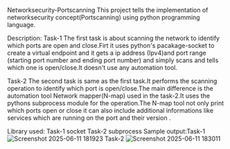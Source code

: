 Networksecurity-Portscanning
This project tells the implementation of networksecurity concept(Portscanning) using python programming language.

Description:
Task-1
      The first task is about scanning the network to identify which ports are open and close.Firt it uses python's pacakage-socket to create a virtual endpoint and it gets a ip address (Ipv4)and port range (starting port number and ending port number) and simply scans and tells which one is open/close.It doesn't use any automation tool.

Task-2
      The second task is same as the first task.It performs the scanning operation to identify which port is open/close.The main difference is the automation tool Network mapper(N-map) used in the task-2.It uses the pythons subprocess module for the operation.The N-map tool not only print which ports open or close it can also include additional informations like services which are running on the port and their version .

Library used:
Task-1 socket
Task-2 subprocess
Sample output:Task-1
![Screenshot 2025-06-11 181923](https://github.com/user-attachments/assets/4d4b16e8-6796-4903-a32e-584617a630ba)
Task-2
![Screenshot 2025-06-11 183011](https://github.com/user-attachments/assets/6b6b5a2a-e883-4e2c-b6f2-57be7540188d)


